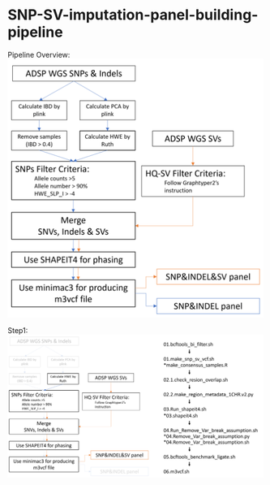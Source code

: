 # SNP-SV-imputation-panel-building-pipeline

Pipeline Overview:
![alt text](https://github.com/plCas/SNP-SV-imputation-panel-building-pipeline/blob/main/Images/Overview.png?raw=true "Title")

Step1:
![alt text](https://github.com/plCas/SNP-SV-imputation-panel-building-pipeline/blob/main/Images/Step2_SNP-SV.png?raw=true "Title")
